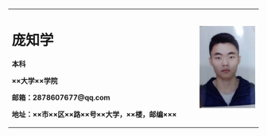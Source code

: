 
<table border="0">
  <tr>
    <td width="75%">
      <h1>庞知学</h1>
      <p><b>本科</b></p>
      <p><b>××大学××学院</b></p>
      <p><b>邮箱：2878607677@qq.com</b></p>
      <p><b>地址：××市××区××路××号××大学，××楼，邮编×××</b></p>
    </td>
    <td width="25%">
      <img src="/pzx.jpg" width="100%">      
    </td>
  </tr>
</table>

